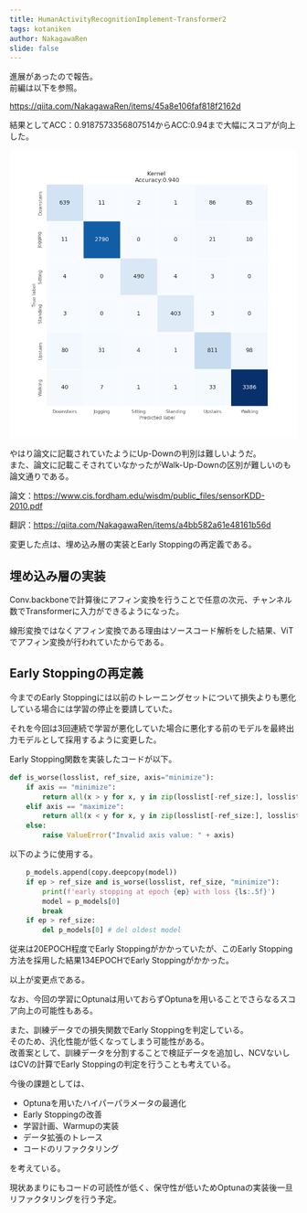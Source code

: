 ```yaml
---
title: HumanActivityRecognitionImplement-Transformer2
tags: kotaniken
author: NakagawaRen
slide: false
---
```

進展があったので報告。  
前編は以下を参照。  

https://qiita.com/NakagawaRen/items/45a8e106faf818f2162d  

結果としてACC：0.9187573356807514からACC:0.94まで大幅にスコアが向上した。  

![image.png](image/sJMxXLUtrZ.png)  

やはり論文に記載されていたようにUp-Downの判別は難しいようだ。  
また、論文に記載こそされていなかったがWalk-Up-Downの区別が難しいのも論文通りである。  

論文：https://www.cis.fordham.edu/wisdm/public_files/sensorKDD-2010.pdf  

翻訳：https://qiita.com/NakagawaRen/items/a4bb582a61e48161b56d  

変更した点は、埋め込み層の実装とEarly Stoppingの再定義である。  

## 埋め込み層の実装

Conv.backboneで計算後にアフィン変換を行うことで任意の次元、チャンネル数でTransformerに入力ができるようになった。  

線形変換ではなくアフィン変換である理由はソースコード解析をした結果、ViTでアフィン変換が行われていたからである。  

## Early Stoppingの再定義
今までのEarly Stoppingには以前のトレーニングセットについて損失よりも悪化している場合には学習の停止を要請していた。  

それを今回は3回連続で学習が悪化していた場合に悪化する前のモデルを最終出力モデルとして採用するように変更した。  

Early Stopping関数を実装したコードが以下。  
```python  
def is_worse(losslist, ref_size, axis="minimize"):  
    if axis == "minimize":  
        return all(x > y for x, y in zip(losslist[-ref_size:], losslist[-ref_size - 1:-1]))  
    elif axis == "maximize":  
        return all(x < y for x, y in zip(losslist[-ref_size:], losslist[-ref_size - 1:-1]))  
    else:  
        raise ValueError("Invalid axis value: " + axis)  
```  

以下のように使用する。  
```python  
    p_models.append(copy.deepcopy(model))  
    if ep > ref_size and is_worse(losslist, ref_size, "minimize"):  
        print(f'early stopping at epoch {ep} with loss {ls:.5f}')  
        model = p_models[0]  
        break  
    if ep > ref_size:  
        del p_models[0] # del oldest model  
```  

従来は20EPOCH程度でEarly Stoppingがかかっていたが、このEarly Stopping方法を採用した結果134EPOCHでEarly Stoppingがかかった。  

以上が変更点である。  

なお、今回の学習にOptunaは用いておらずOptunaを用いることでさらなるスコア向上の可能性もある。  

また、訓練データでの損失関数でEarly Stoppingを判定している。  
そのため、汎化性能が低くなってしまう可能性がある。  
改善案として、訓練データを分割することで検証データを追加し、NCVないしはCVの計算でEarly Stoppingの判定を行うことも考えている。  

今後の課題としては、  

- Optunaを用いたハイパーパラメータの最適化  
- Early Stoppingの改善  
- 学習計画、Warmupの実装  
- データ拡張のトレース  
- コードのリファクタリング  

を考えている。  

現状あまりにもコードの可読性が低く、保守性が低いためOptunaの実装後一旦リファクタリングを行う予定。  
